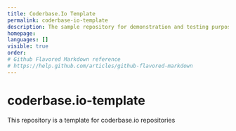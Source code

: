 ```yaml
---
title: Coderbase.Io Template
permalink: coderbase-io-template
description: The sample repository for demonstration and testing purposes
homepage: 
languages: []
visible: true
order: 
# Github Flavored Markdown reference
# https://help.github.com/articles/github-flavored-markdown
---
```



coderbase.io-template
=================

This repository is a template for coderbase.io repositories
